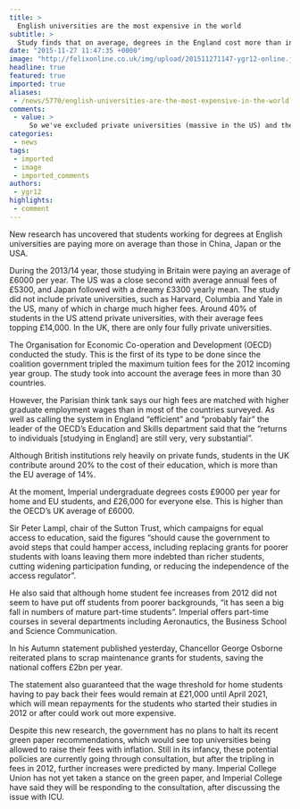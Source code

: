 ```yaml
---
title: >
  English universities are the most expensive in the world
subtitle: >
  Study finds that on average, degrees in the England cost more than in the US
date: "2015-11-27 11:47:35 +0000"
image: "http://felixonline.co.uk/img/upload/201511271147-ygr12-online.jpg"
headline: true
featured: true
imported: true
aliases:
 - /news/5770/english-universities-are-the-most-expensive-in-the-world
comments:
 - value: >
     So we've excluded private universities (massive in the US) and the stark differences the tuition fee loan system (which also casts doubt on the 14% vs the 20% student funded) ... So what we're really saying here is that the study is well... worthless!,College Students(and everyone else too) should get a Hand Held Bidet Sprayer and then they won't need to buy Toilet Paper anymore. With modern plumbing washing with water is the way to go and the best way to do that is with the Bidet Sprayer. 10X cleaner, healthier and saves money. See bathroomsprayers.com.
categories:
 - news
tags:
 - imported
 - image
 - imported_comments
authors:
 - ygr12
highlights:
 - comment
---
```


New research has uncovered that students working for degrees at English universities are paying more on average than those in China, Japan or the USA.

During the 2013/14 year, those studying in Britain were paying an average of £6000 per year. The US was a close second with average annual fees of £5300, and Japan followed with a dreamy £3300 yearly mean. The study did not include private universities, such as Harvard, Columbia and Yale in the US, many of which in charge much higher fees. Around 40% of students in the US attend private universities, with their average fees topping £14,000. In the UK, there are only four fully private universities.

The Organisation for Economic Co-operation and Development (OECD) conducted the study. This is the first of its type to be done since the coalition government tripled the maximum tuition fees for the 2012 incoming year group. The study took into account the average fees in more than 30 countries.

However, the Parisian think tank says our high fees are matched with higher graduate employment wages than in most of the countries surveyed. As well as calling the system in England “efficient” and “probably fair” the leader of the OECD’s Education and Skills department said that the “returns to individuals [studying in England] are still very, very substantial”.

Although British institutions rely heavily on private funds, students in the UK contribute around 20% to the cost of their education, which is more than the EU average of 14%.

At the moment, Imperial undergraduate degrees costs £9000 per year for home and EU students, and £26,000 for everyone else. This is higher than the OECD’s UK average of £6000.

Sir Peter Lampl, chair of the Sutton Trust, which campaigns for equal access to education, said the figures “should cause the government to avoid steps that could hamper access, including replacing grants for poorer students with loans leaving them more indebted than richer students, cutting widening participation funding, or reducing the independence of the access regulator”.

He also said that although home student fee increases from 2012 did not seem to have put off students from poorer backgrounds, “it has seen a big fall in numbers of mature part-time students”. Imperial offers part-time courses in several departments including Aeronautics, the Business School and Science Communication.

In his Autumn statement published yesterday, Chancellor George Osborne reiterated plans to scrap maintenance grants for students, saving the national coffers £2bn per year.

The statement also guaranteed that the wage threshold for home students having to pay back their fees would remain at £21,000 until April 2021, which will mean repayments for the students who started their studies in 2012 or after could work out more expensive.

Despite this new research, the government has no plans to halt its recent green paper recommendations, which would see top universities being allowed to raise their fees with inflation. Still in its infancy, these potential policies are currently going through consultation, but after the tripling in fees in 2012, further increases were predicted by many. Imperial College Union has not yet taken a stance on the green paper, and Imperial College have said they will be responding to the consultation, after discussing the issue with ICU.
